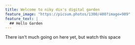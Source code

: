 ```yaml
---
title: Welcome to niky dix's digital garden
feature_image: "https://picsum.photos/1300/400?image=989"
feature_text: |
  ## Hello Garden
---
```


There isn't much going on here yet, but watch this space
